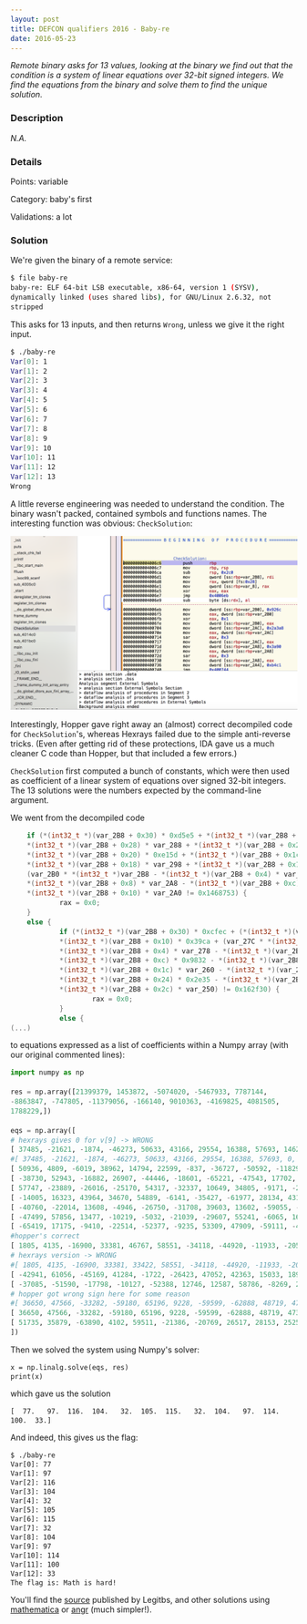 ```yaml
---
layout: post
title: DEFCON qualifiers 2016 - Baby-re
date: 2016-05-23
---
```


*Remote binary asks for 13 values, looking at the binary we find out
that the condition is a system of linear equations over 32-bit signed
integers. We find the equations from the binary and solve them to find
the unique solution.*

<!--more-->


### Description

*N.A.*

### Details

Points:      variable

Category:    baby's first

Validations: a lot

### Solution

We're given the binary of a remote service:

```bash
$ file baby-re
baby-re: ELF 64-bit LSB executable, x86-64, version 1 (SYSV),
dynamically linked (uses shared libs), for GNU/Linux 2.6.32, not
stripped
```

This asks for 13 inputs, and then returns `Wrong`, unless we give it
the right input.

```bash
$ ./baby-re
Var[0]: 1
Var[1]: 2
Var[2]: 3
Var[3]: 4
Var[4]: 5
Var[5]: 6
Var[6]: 7
Var[7]: 8
Var[8]: 9
Var[9]: 10
Var[10]: 11
Var[11]: 12
Var[12]: 13
Wrong
```

A little reverse engineering was needed to understand the condition. The
binary wasn't packed, contained symbols and functions names.
The interesting function was obvious: `CheckSolution`:

![CheckSolution](/resources/2016/dcquals/babyre/checksolution.png)

Interestingly, Hopper gave right away an (almost) correct decompiled
code for `CheckSolution`'s, whereas Hexrays failed due to the simple
anti-reverse tricks. (Even after getting rid of these protections, IDA
gave us a much cleaner C code than Hopper, but that included a few
errors.)

`CheckSolution` first computed a bunch of constants, which were then
used as coefficient of a linear system of equations over signed 32-bit
integers. The 13 solutions were the numbers expected by the command-line
argument.

We went from the decompiled code

```c
    if (*(int32_t *)(var_2B8 + 0x30) * 0xd5e5 + *(int32_t *)(var_2B8 + 0x2c) * 0x99ae + \
    *(int32_t *)(var_2B8 + 0x28) * var_288 + *(int32_t *)(var_2B8 + 0x24) * 0x3922 + \
    *(int32_t *)(var_2B8 + 0x20) * 0xe15d + *(int32_t *)(var_2B8 + 0x1c) * var_294 + \
    *(int32_t *)(var_2B8 + 0x18) * var_298 + *(int32_t *)(var_2B8 + 0x14) * 0xa89e + \
    (var_2B0 * *(int32_t *)var_2B8 - *(int32_t *)(var_2B8 + 0x4) * var_2AC - \
    *(int32_t *)(var_2B8 + 0x8) * var_2A8 - *(int32_t *)(var_2B8 + 0xc) * 0xb4c1) + \
    *(int32_t *)(var_2B8 + 0x10) * var_2A0 != 0x1468753) {
            rax = 0x0;
    }
    else {
            if (*(int32_t *)(var_2B8 + 0x30) * 0xcfec + (*(int32_t *)(var_2B8 + 0x14) * var_268 + \
            *(int32_t *)(var_2B8 + 0x10) * 0x39ca + (var_27C * *(int32_t *)var_2B8 + \
            *(int32_t *)(var_2B8 + 0x4) * var_278 - *(int32_t *)(var_2B8 + 0x8) * 0x1783) + \
            *(int32_t *)(var_2B8 + 0xc) * 0x9832 - *(int32_t *)(var_2B8 + 0x18) * 0x345 - \
            *(int32_t *)(var_2B8 + 0x1c) * var_260 - *(int32_t *)(var_2B8 + 0x20) * 0xc5a0 - \
            *(int32_t *)(var_2B8 + 0x24) * 0x2e35 - *(int32_t *)(var_2B8 + 0x28) * 0x4e4e - \
            *(int32_t *)(var_2B8 + 0x2c) * var_250) != 0x162f30) {
                    rax = 0x0;
            }
            else {
(...)
```
to equations expressed as a list of coefficients within a Numpy array (with our original commented lines):

```python
import numpy as np

res = np.array([21399379, 1453872, -5074020, -5467933, 7787144,
-8863847, -747805, -11379056, -166140, 9010363, -4169825, 4081505,
1788229,])

eqs = np.array([
# hexrays gives 0 for v[9] -> WRONG
[ 37485, -21621, -1874, -46273, 50633, 43166, 29554, 16388, 57693, 14626, 21090, 39342, 54757,],
#[ 37485, -21621, -1874, -46273, 50633, 43166, 29554, 16388, 57693, 0, 21090, 39342, 54757,],
[ 50936, 4809, -6019, 38962, 14794, 22599, -837, -36727, -50592, -11829, -20046, -9256, 53228,],
[ -38730, 52943, -16882, 26907, -44446, -18601, -65221, -47543, 17702, -33910, 42654, 5371, 11469,],
[ 57747, -23889, -26016, -25170, 54317, -32337, 10649, 34805, -9171, -22855, 8621, -634, -11864,],
[ -14005, 16323, 43964, 34670, 54889, -6141, -35427, -61977, 28134, 43186, -59676, 15578, 50082,],
[ -40760, -22014, 13608, -4946, -26750, -31708, 39603, 13602, -59055, -32738, 29341, 10305, -15650,],
[ -47499, 57856, 13477, -10219, -5032, -21039, -29607, 55241, -6065, 16047, -4554, -2262, 18903,],
[ -65419, 17175, -9410, -22514, -52377, -9235, 53309, 47909, -59111, -41289, -24422, 41178, -23447,],
#hopper's correct
[ 1805, 4135, -16900, 33381, 46767, 58551, -34118, -44920, -11933, -20530, 15699, -36597, 18231,],
# hexrays version -> WRONG
#[ 1805, 4135, -16900, 33381, 33422, 58551, -34118, -44920, -11933, -20530, 15699, -36597, 18231,],
[ -42941, 61056, -45169, 41284, -1722, -26423, 47052, 42363, 15033, 18975, 10788, -33319, 63680,],  
[ -37085, -51590, -17798, -10127, -52388, 12746, 12587, 58786, -8269, 22613, 30753, -20853, 32216,],
# hopper got wrong sign here for some reason
#[ 36650, 47566, -33282, -59180, 65196, 9228, -59599, -62888, 48719, 47348, 37592, 57612, 40510,],
[ 36650, 47566, -33282, -59180, 65196, 9228, -59599, -62888, 48719, 47348, -37592, 57612, 40510,],
[ 51735, 35879, -63890, 4102, 59511, -21386, -20769, 26517, 28153, 25252, -43789, 25633, 7314,],
])
```

Then we solved the system using Numpy's solver:

```
x = np.linalg.solve(eqs, res)
print(x)
```

which gave us the solution
```
[  77.   97.  116.  104.   32.  105.  115.   32.  104.   97.  114.  100.  33.]
```

And indeed, this gives us the flag:

```
$ ./baby-re
Var[0]: 77
Var[1]: 97
Var[2]: 116
Var[3]: 104
Var[4]: 32
Var[5]: 105
Var[6]: 115
Var[7]: 32
Var[8]: 104
Var[9]: 97
Var[10]: 114
Var[11]: 100
Var[12]: 33
The flag is: Math is hard!
```

You'll find the
[source](https://github.com/legitbs/quals-2016/tree/master/baby-re) published
by Legitbs, and other solutions using
[mathematica](http://sibears.ru/labs/DEF-CON-CTF-Quals-2016-baby-re/) or
[angr](https://github.com/ByteBandits/writeups/tree/master/defcon-ctf-qualifier-2016/babys-first/baby-re/sudhackar)
(much simpler!).

